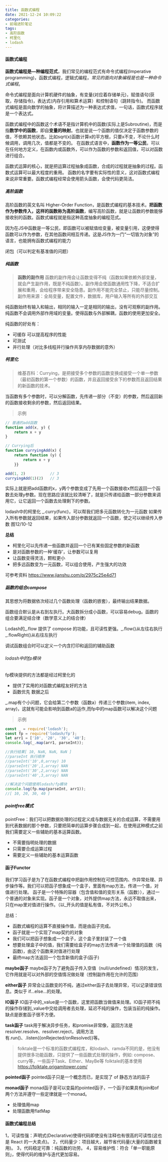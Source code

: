 ```yaml
---
title: 函数式编程
date: 2021-12-24 10:09:22
categories: 
- 前端进阶笔记
tags: 
- 高阶函数
- 柯里化
- lodash
---
```

#### 函数式编程
**函数式编程是—种编程范式**，我们常见的编程范式有命令式编程(lmperative
programming)，函数式编程，逻辑式编程，*常见的面向对象编程是也是一种命令式编程*。

命令式编程是面向计算机硬件的抽象，有变量(对应着存储单元)，赋值语句(获取，存储指令)，表达式(内存引用和算术运算）和控制语句（跳转指令)。
而函数式编程是面向数学的抽象，将计算描述为一种表达式求值，一句话，函数式程序就是一个表达式。

函数式编程中的函数这个术语不是指计算机中的函数(实际上是Subroutine)，而是指**数学中的函数**，即自**变量的映射**。也就是说一个函数的值仅决定于函数参数的值，不依赖其他状态。比如sqrt(x)函数计算x的平方根，只要x不变，不论什么时候调用，调用几次，值都是不变的。
在函数式语言中，**函数作为一等公民**，可以在任何地方定义，在函数内或函数外，可以作为函数的参数和返回值，可以对函数进行组合。

函数式运算的核心，就是把运算过程抽象成函数，合成的过程就是抽象的过程。函数式运算可以最大程度的重用。
函数的名字要有实际性的意义，这对函数式编程来说非常重要。函数式编程经常会使用箭头函数，会使代码更简洁。

##### 高阶函数 
高阶函数的英文名叫 Higher-Order Function，是函数式编程的基本技术。**把函数作为参数传入，这样的函数称为高阶函数**，编写高阶函数，就是让函数的参数能够接收别的函数。函数式编程就是指这种高度抽象的编程范式。

因为在JS中函数是一等公民，即函数可以被赋值给变量，被变量引用，这便使得函数可以作为参数，在其他函数间相互传递。这是JS作为一门“一切皆为对象”的语言，也能拥有函数式编程的能力

闭包（可以判定有基准值的问题）


##### 纯函数
> **函数的副作用**
函数的副作用会让函数变得不纯（函数如果依赖外部变量，就会产生副作用，既是不纯函数）。副作用会使函数通用性下降，不适合扩展和重用，会给程序带来安全隐患。副作用不能完全禁止，只能尽量控制。
副作用来源：全局变量，配置文件，数据库，用户输入等所有的外部交互

纯函数始终有输入和输出，相同的输入一定是相同的输出，没有可观察的副作用。纯函数不会调用外部作用域的变量。使得函数与外部解耦，函数的使用更加安全。

纯函数的好处有：
- 可缓存 可以提高程序的性能
- 可测试
- 并行处理（对比多线程并行操作共享内存数据的意外）


##### 柯里化

> 维基百科：Currying，是把接受多个参数的函数变换成接受一个单一参数（最初函数的第一个参数）的函数，并且返回接受余下的参数而且返回结果的新函数的技术。

当函数有多个参数时，可以分解函数，先传递一部分（不变）的参数，然后返回新的函数接收剩余的参数，然后返回结果。

> 示例
```js
// 普通的add函数
function add(x, y) {
    return x + y
}

// Currying后
function curryingAdd(x) {
    return function (y) {
        return x + y
    }}

add(1, 2)           // 3
curryingAdd(1)(2)   // 3
```

实际上就是把add函数的x，y两个参数变成了先用一个函数接收x然后返回一个函数去处理y参数。现在思路应该就比较清晰了，就是只传递给函数一部分参数来调用它，让它返回一个函数去处理剩下的参数。

lodash中的柯里化 \_.curry(func)，可以帮我们把多元函数转化为一元函数
如果传入所有参数就返回结果，如果传入部分参数就返回一个函数，使之可以继续传入参数
图12/10-12


**总结**
- 柯里化可以先传递一些函数并返回一个已有某些固定参数的新函数
- 是对函数参数的一种‘缓存’，让参数可以复用
- 让函数变得灵活，颗粒更小 
- 把多远函数变为一元函数，可以组合使用，产生强大的功效

可参考资料
<https://www.jianshu.com/p/2975c25e4d71>


##### 函数的组合compose
其思想为将数据依次经过几个函数处理（函数的嵌套），最终输出结果数据。

函数组合默认是从右到左执行。大函数拆分成小函数，可以容易debug。函数的组合要满足结合律（数学意义上的结合律）

Lodash的\_.flow 提供了 compose 的功能，且可读性更强。\_.flow()从左往右执行 \_.flowRight()从右往左执行

调试函数组合时可以定义一个内含打印和返回的辅助函数

###### lodash中的fp模块
fp模块提供的方法都是经过柯里化的
- 提供了实用的对函数式编程友好的方法
- 函数优先  数据之后

\_.map有个小问题，它会给第二个参数（函数a）传递三个参数(item, index, array)，这就有可能会影响到函数a的运作,而fp中的map函数可以解决这个问题
> 示例
```js
const _ = require('lodash');
const fp = require('lodash/fp');
let arr1 = ['10', '20', '30', '40'];
console.log(_.map(arr1, parseInt));

//执行结果[ 10, NaN, NaN, NaN ]
//parseInt 执行顺序
//parseInt('10',0,array) 10
//parseInt('20',1,array) NAN
//parseInt('30',2,array) NAN
//parseInt('40',3,array) NAN

//解决这个问题使用lodash/fp模块
console.log(fp.map(parseInt, arr1));
//[ 10, 20, 30, 40 ]
```

##### pointfree模式
pointFree：我们可以把数据处理的过程定义成与数据无关的合成运算，不需要用到代表数据的那个参数，只要把简单的运算步骤合成到一起，在使用这种模式之前我们需要定义一些辅助的基本运算函数。
- 不需要指明处理的数据
- 只需要合成运算过程
- 需要定义一些辅助的基本运算函数

#### 函子Functor
我们学习函子是为了在函数式编程中把副作用控制在可控范围内、作异常处理、异步操作等。我们可以把函子想象成一个盒子，里面有map方法，传进一个值，对值进行处理。
函子是一个特殊的容器（包含值和值的变形关系（函数）），通过一个普通的对象来实现。函子是一个对象，对外提供map方法，永远不取值出来，只在map里对值进行操作。（以_开头的值是私有值，不对外公布。）

总结：
- 函数式编程的运算不直接操作值，而是由函子完成。
- 函子就是一个实现了map契约的对象
- 我们可以把函子想象成一个盒子，这个盒子里封装了一个值
- 想要处理盒子中的值，我们需要给盒子的map方法传递一个处理值的函数（纯函数)，由这个函数来对值进行处理
- 最终map方法返回一个包含新值的盒子(函子)

**maybe函子**
maybe函子为了避免函子传入空值（null/undefined）情况的发生，它作用就是可以对外部的空值情况做处理（控制副作用在允许的范围）

**either函子**
 异常会让函数变的不纯，通过either函子去处理异常，可以记录错误信息。类似于 if...else...的处理。

**IO函子**
IO函子中的_value是一个函数，这里把函数当做值来处理。IO函子把不纯的操作存储到_value中交给调用者去处理，延迟不纯的操作，包装当前的纯操作。缺点是嵌套函子很不方便。

**task函子**
task用于解决异步任务，和promise非常像，返回方法是resolver.resolve、resolver.reject，调用方法有.run()、.listen({onRejected/onResolved)}等。

> folktale是一个标准的函数式编程库，和lodash、ramda不同的是，他没有提供很多功能函数，只提供了一些函数式处理的操作，例如: compose、curry等，一些函子Task、Either、MayBe等
folktale的基本使用<https://folktale.origamitower.com/>

**pointed函子**
pointed函子只是一个概念而已，是实现了 of 静态方法的函子

**monad函子**
monad函子是可以变扁的pointed函子，一个函子如果具有join和of两个方法并遵守一些定律就是一个monad。
- 处理值用map
- 处理函数用flatMap

#### 函数式编程总结
1，可读性强：声明式(Declarative)使得代码即使没有注释也有很高的可读性(这也是 React 的一大卖点)。
2，代码量少：项目越大，越节省代码量(大量的函数被复用)。
3，代码稳定可靠：纯函数的功劳。
4，容易维护性：符合「单一职能原则」，使得代码的维护与迭代更加容易。



